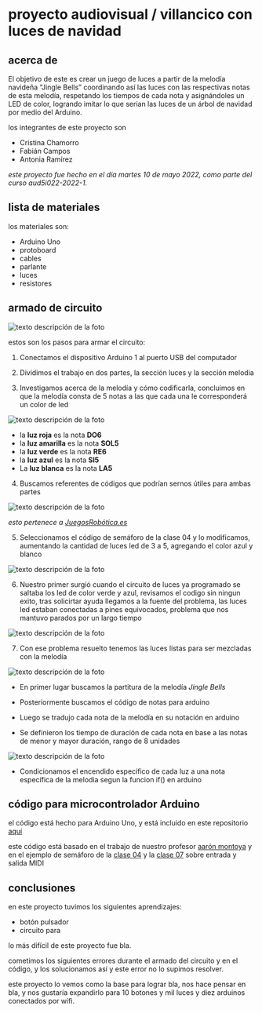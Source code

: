 # **proyecto audiovisual / villancico con luces de navidad**

## acerca de

El objetivo de este es crear un juego de luces a partir de la melodía navideña “Jingle Bells” coordinando así las luces con las respectivas notas de esta melodía, respetando los tiempos de cada nota y asignándoles un LED de color, logrando imitar lo que serian las luces de un árbol de navidad por medio del Arduino.

los integrantes de este proyecto son 
* Cristina Chamorro
* Fabián Campos
* Antonia Ramírez

*este proyecto fue hecho en el día martes 10 de mayo 2022, como parte del curso  aud5i022-2022-1.*

## lista de materiales

los materiales son:

* Arduino Uno
* protoboard
* cables
* parlante
* luces
* resistores

## armado de circuito

![texto descripción de la foto](imagenes/circuito.png)

estos son los pasos para armar el circuito:

1. Conectamos el dispositivo Arduino 1 al puerto USB  del computador 

2. Dividimos el trabajo en dos partes, la sección luces y la sección melodia 

3. Investigamos acerca de la melodía y cómo codificarla, concluimos en que la melodía consta de 5 notas a las que cada una le corresponderá un color de led
  
![texto descripción de la foto](imagenes/jinglebells.jpeg)
  
  *   la **luz roja** es la nota **DO6**
  *   la **luz amarilla** es la nota **SOL5**
  *   la **luz verde** es la nota **RE6**
  *   la **luz azul** es la nota **SI5**
  *   La **luz blanca** es la nota **LA5**

4. Buscamos referentes de códigos que podrían sernos útiles para ambas partes 

![texto descripción de la foto](imagenes/arrays.png)

*esto pertenece a [JuegosRobótica.es](https://juegosrobotica.es/musica-con-arduino/#)*

5. Seleccionamos el código de semáforo de la clase 04 y lo modificamos,  aumentando  la cantidad de luces led de 3 a 5, agregando el color azul y blanco 

![texto descripción de la foto](imagenes/luces.jpeg)

6. Nuestro primer surgió cuando el circuito de luces ya programado se saltaba los led de color verde y azul, revisamos el codigo sin ningun exito, tras solicirtar ayuda llegamos a la fuente del problema, las luces led estaban conectadas a pines equivocados, problema que nos mantuvo parados por un largo tiempo

![texto descripción de la foto](imagenes/pin-leds.jpeg)

7. Con ese problema resuelto tenemos las luces listas para ser mezcladas con la melodía 

![texto descripción de la foto](imagenes/final.jpeg)

* En primer lugar buscamos la partitura de la melodía *Jingle Bells*

* Posteriormente buscamos el código de notas para arduino

* Luego se tradujo cada nota de la melodía en su notación en arduino 

* Se definieron los tiempo de duración de cada nota en base a las notas de menor y mayor duración, rango de 8 unidades

![texto descripción de la foto](imagenes/notas.jpeg)

* Condicionamos el encendido específico de cada luz a una nota específica de la melodia segun la funcion if() en arduino 


## código para microcontrolador Arduino

el código está hecho para Arduino Uno, y está incluido en este repositorio [aquí](https://github.com/FabianCQ/clase-09-proyecto-mitad-semestre/blob/main/codigo_arduino/codigo_arduino.ino)

este código está basado en el trabajo de nuestro profesor [aarón montoya](https://github.com/montoyamoraga) y en el ejemplo de semáforo de la [clase 04](https://github.com/montoyamoraga/aud5i022-2022-1/tree/main/clases/clase-04) y la [clase 07](https://github.com/montoyamoraga/aud5i022-2022-1/tree/main/clases/clase-07) sobre entrada y salida MIDI


## conclusiones

en este proyecto tuvimos los siguientes aprendizajes: 

* botón pulsador
* circuito para 

lo más difícil de este proyecto fue bla.

cometimos los siguientes errores durante el armado del circuito y en el código, y los solucionamos así y este error no lo supimos resolver.

este proyecto lo vemos como la base para lograr bla, nos hace pensar en bla, y nos gustaría expandirlo para 10 botones y mil luces y diez arduinos conectados por wifi.
